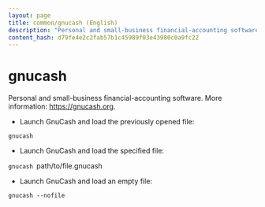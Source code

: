 ```yaml
---
layout: page
title: common/gnucash (English)
description: "Personal and small-business financial-accounting software."
content_hash: d79fe4e2c2fab57b1c45989f03e43980c0a9fc22
---
```

# gnucash

Personal and small-business financial-accounting software.
More information: <https://gnucash.org>.

- Launch GnuCash and load the previously opened file:

`gnucash`

- Launch GnuCash and load the specified file:

`gnucash `<span class="tldr-var badge badge-pill bg-dark-lm bg-white-dm text-white-lm text-dark-dm font-weight-bold">path/to/file.gnucash</span>

- Launch GnuCash and load an empty file:

`gnucash --nofile`
